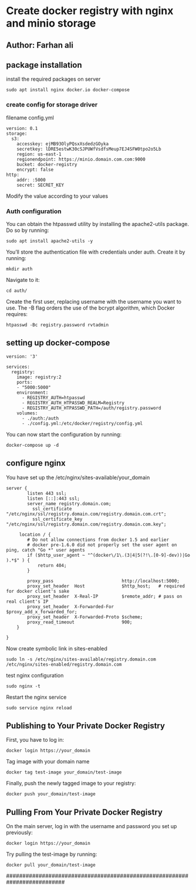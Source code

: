 # Create docker registry with nginx and minio storage 
## Author: Farhan ali


## package installation 

install the required packages on server 

    sudo apt install nginx docker.io docker-compose 


### create config for storage driver 

filename config.yml

    version: 0.1
    storage:
      s3:
        accesskey: ejMB93OlyPQsxXsdedzGOyka
        secretkey: lDRE5estwK30cSJPUWfVsdfsMeup7EJ4SFW0tpo2o5Lb
        region: us-east-1
        regionendpoint: https://minio.domain.com.com:9000
        bucket: docker-registry
        encrypt: false
    http:
        addr: :5000
        secret: SECRET_KEY
    
Modify the value according to your values

### Auth configuration

You can obtain the htpasswd utility by installing the apache2-utils package. Do so by running:

    sudo apt install apache2-utils -y
You’ll store the authentication file with credentials under auth. Create it by running:

    mkdir auth
Navigate to it:

    cd auth/
Create the first user, replacing username with the username you want to use. The -B flag orders the use of the bcrypt algorithm, which Docker requires:

    htpasswd -Bc registry.password rvtadmin

## setting up docker-compose


    version: '3'

    services:
      registry:
        image: registry:2
        ports:
        - "5000:5000"
        environment:
          - REGISTRY_AUTH=htpasswd
          - REGISTRY_AUTH_HTPASSWD_REALM=Registry
          - REGISTRY_AUTH_HTPASSWD_PATH=/auth/registry.password
        volumes:
          - ./auth:/auth
          - ./config.yml:/etc/docker/registry/config.yml

You can now start the configuration by running:

    docker-compose up -d 

## configure nginx 

You have set up the /etc/nginx/sites-available/your_domain 


    server {
            listen 443 ssl;
            listen [::]:443 ssl;
            server_name registry.domain.com;
              ssl_certificate "/etc/nginx/ssl/registry.domain.com/registry.domain.com.crt";
              ssl_certificate_key "/etc/nginx/ssl/registry.domain.com/registry.domain.com.key";

         location / {
            # Do not allow connections from docker 1.5 and earlier
            # docker pre-1.6.0 did not properly set the user agent on ping, catch "Go *" user agents
            if ($http_user_agent ~ "^(docker\/1\.(3|4|5(?!\.[0-9]-dev))|Go ).*$" ) {
                return 404;
            }

            proxy_pass                          http://localhost:5000;
            proxy_set_header  Host              $http_host;   # required for docker client's sake
            proxy_set_header  X-Real-IP         $remote_addr; # pass on real client's IP
            proxy_set_header  X-Forwarded-For   $proxy_add_x_forwarded_for;
            proxy_set_header  X-Forwarded-Proto $scheme;
            proxy_read_timeout                  900;           
        }

    }

Now create symbolic link in sites-enabled

    sudo ln -s /etc/nginx/sites-available/registry.domain.com /etc/nginx/sites-enabled/registry.domain.com
test nginx configuration
    
    sudo nginx -t
Restart the nginx service   
    
    sudo service nginx reload

## Publishing to Your Private Docker Registry

First, you have to log in:

    docker login https://your_domain
Tag image with your domain name

    docker tag test-image your_domain/test-image
Finally, push the newly tagged image to your registry:

    docker push your_domain/test-image

## Pulling From Your Private Docker Registry

On the main server, log in with the username and password you set up previously:

    docker login https://your_domain
Try pulling the test-image by running:

    docker pull your_domain/test-image

##########################################################################

